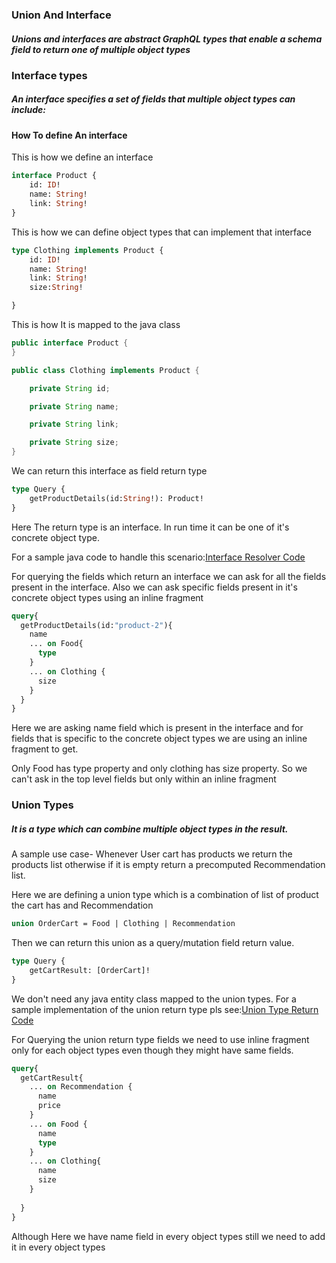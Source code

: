 ### Union And Interface
##### Unions and interfaces are abstract GraphQL types that enable a schema field to return one of multiple object types

### Interface types
##### An interface specifies a set of fields that multiple object types can include:

#### How To define An interface
This is how we define an interface
```graphql
interface Product {
    id: ID!
    name: String!
    link: String!
}

```
This is how we can define object types that can implement that interface
```graphql
type Clothing implements Product {
    id: ID!
    name: String!
    link: String!
    size:String!

}
```
This is how It is mapped to the java class
```java
public interface Product {
}
```
```java
public class Clothing implements Product {

    private String id;

    private String name;

    private String link;

    private String size;
}
```
We can return this interface as field return type
```graphql
type Query {
    getProductDetails(id:String!): Product!
}

```
Here The return type is an interface. In run time it can be one of it's concrete object type.

For a sample java code to handle this scenario:[Interface Resolver Code](./src/main/java/com/example/graphqljava/service/ProductService.java)

For querying the fields which return an interface we can ask for all the fields present in the interface.
Also we can ask specific fields present in it's concrete object types using an inline fragment

```graphql
query{
  getProductDetails(id:"product-2"){
    name
    ... on Food{
      type
    }
    ... on Clothing {
      size
    }
  }
}
```
Here we are asking name field which is present in the interface and for fields that is specific to the concrete object types we are using an inline fragment to get.

Only Food has type property and only clothing has size property. So we can't ask in the top level fields but only within an inline fragment


### Union Types
##### It is a type which can combine multiple object types in the result.
A sample use case- Whenever User cart has products we return the products list otherwise if it is empty return a precomputed Recommendation list.

Here we are defining a union type which is a combination of list of product the cart has  and Recommendation

```graphql
union OrderCart = Food | Clothing | Recommendation
```
Then we can return this union as a query/mutation field return value.
```graphql
type Query {
    getCartResult: [OrderCart]!
}
```
We don't need any java entity class mapped to the union types.
For a sample implementation of the union return type pls see:[Union Type Return Code](./src/main/java/com/example/graphqljava/service/CartService.java)

For Querying the union return type fields we need to use inline fragment only for each object types even though they might have same fields.
```graphql
query{
  getCartResult{
    ... on Recommendation {
      name
      price
    }
    ... on Food {
      name
      type
    }
    ... on Clothing{
      name
      size
    }
    
  }
}
```
Although Here we have name field in every object types still we need to add it in every object types
